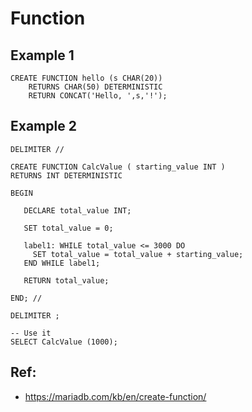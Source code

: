 # Function 

## Example 1 

```
CREATE FUNCTION hello (s CHAR(20))
    RETURNS CHAR(50) DETERMINISTIC
    RETURN CONCAT('Hello, ',s,'!');

```

## Example 2


```
DELIMITER //

CREATE FUNCTION CalcValue ( starting_value INT )
RETURNS INT DETERMINISTIC

BEGIN

   DECLARE total_value INT;

   SET total_value = 0;

   label1: WHILE total_value <= 3000 DO
     SET total_value = total_value + starting_value;
   END WHILE label1;

   RETURN total_value;

END; //

DELIMITER ;

-- Use it 
SELECT CalcValue (1000);

```


## Ref:

  * https://mariadb.com/kb/en/create-function/



